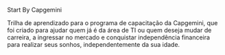 Start By Capgemini

Trilha de aprendizado para o programa de capacitação da Capgemini, que foi criado para ajudar quem já é da área de TI ou quem deseja mudar de carreira, a ingressar no mercado e conquistar independência financeira para realizar seus sonhos, independentemente da sua idade.